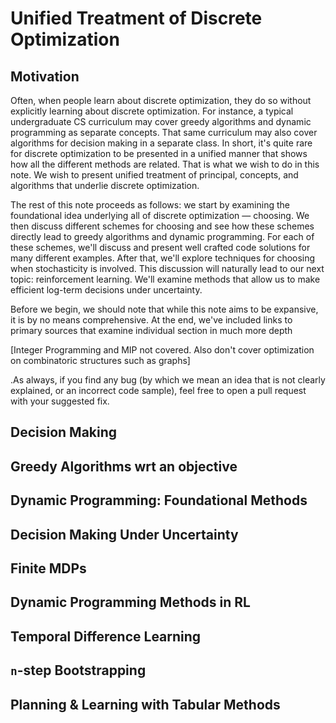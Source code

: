 # Unified Treatment of Discrete Optimization

## Motivation

Often, when people learn about discrete optimization, they do so without explicitly learning about discrete optimization. For instance, a typical undergraduate CS curriculum may cover greedy algorithms and dynamic programming as separate concepts. That same curriculum may also cover algorithms for decision making in a separate class. In short, it's quite rare for discrete optimization to be presented in a unified manner that shows how all the different methods are related. That is what we wish to do in this note. We wish to present unified treatment of principal, concepts, and algorithms that underlie discrete optimization.

The rest of this note proceeds as follows: we start by examining the foundational idea underlying all of discrete optimization — choosing. We then discuss different schemes for choosing and see how these schemes directly lead to greedy algorithms and dynamic programming. For each of these schemes, we'll discuss and present well crafted code solutions for many different examples. After that, we'll explore techniques for choosing when stochasticity is involved. This discussion will naturally lead to our next topic: reinforcement learning. We'll examine methods that allow us to make efficient log-term decisions under uncertainty.

Before we begin, we should note that while this note aims to be expansive, it is by no means comprehensive. At the end, we've included links to primary sources that examine individual section in much more depth

[Integer Programming and MIP not covered. Also don't cover optimization on combinatoric structures such as graphs]

.As always, if you find any bug (by which we mean an idea that is not clearly explained, or an incorrect code sample), feel free to open a pull request with your suggested fix.  

## Decision Making

## Greedy Algorithms wrt an objective

## Dynamic Programming: Foundational Methods

## Decision Making Under Uncertainty

## Finite MDPs

## Dynamic Programming Methods in RL

## Temporal Difference Learning

## `n`-step Bootstrapping

## Planning & Learning with Tabular Methods
